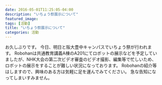 ```yaml
---
date: 2016-05-01T11:25:05-04:00
description: "いちょう祭展示について"
featured_image: 
tags: [活動]
title: "いちょう祭展示について"
categories: 活動
---
```


お久しぶりです。
今日、明日と阪大豊中キャンパスでいちょう祭が行われます。
Robohanは共通教育講義A棟のA201にてロボットの展示などを予定していましたが、NHK大会の第二次ビデオ審査のビデオ撮影、編集等で忙しいため、ロボットの展示をすることが難しい状況になっております。
Robohanの紹介等はしますので、興味のある方は気軽に足を運んでみてください。
急な告知になってしまいすみません。
